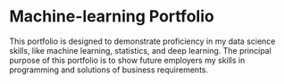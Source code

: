 # Machine-learning Portfolio
This portfolio is designed to demonstrate proficiency in my data science skills, like machine learning, statistics, and deep learning. The principal purpose of this portfolio is to show future employers my skills in programming and solutions of business requirements.

